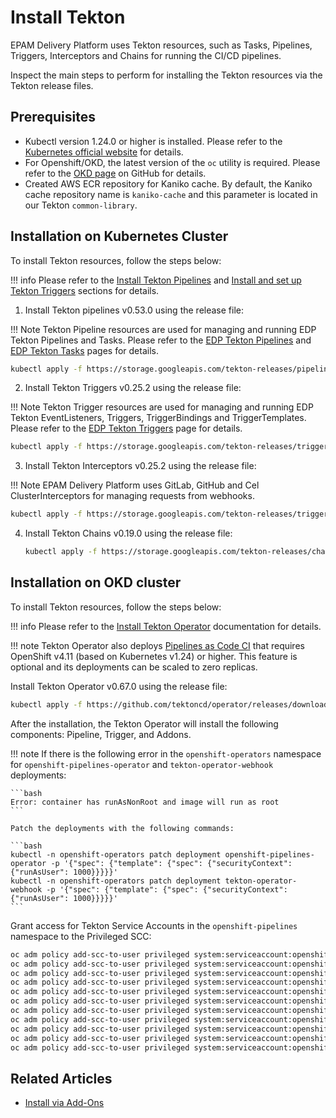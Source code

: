 # Install Tekton

EPAM Delivery Platform uses Tekton resources, such as Tasks, Pipelines, Triggers, Interceptors and Chains for running the CI/CD pipelines.

Inspect the main steps to perform for installing the Tekton resources via the Tekton release files.

## Prerequisites

* Kubectl version 1.24.0 or higher is installed. Please refer to the [Kubernetes official website](https://v1-24.docs.kubernetes.io/releases/download/) for details.
* For Openshift/OKD, the latest version of the `oc` utility is required. Please refer to the [OKD page](https://github.com/okd-project/okd/releases) on GitHub for details.
* Created AWS ECR repository for Kaniko cache. By default, the Kaniko cache repository name is `kaniko-cache` and this parameter is located in our Tekton `common-library`.

## Installation on Kubernetes Cluster

To install Tekton resources, follow the steps below:

!!! info
    Please refer to the [Install Tekton Pipelines](https://tekton.dev/docs/installation/pipelines/) and
    [Install and set up Tekton Triggers](https://tekton.dev/docs/installation/triggers/) sections for details.

1. Install Tekton pipelines v0.53.0 using the release file:

  !!! Note
      Tekton Pipeline resources are used for managing and running EDP Tekton Pipelines and Tasks.
      Please refer to the [EDP Tekton Pipelines](https://github.com/epam/edp-tekton/tree/master/charts/pipelines-library/templates/pipelines) and
      [EDP Tekton Tasks](https://github.com/epam/edp-tekton/tree/master/charts/pipelines-library/templates/tasks) pages for details.

   ```bash
   kubectl apply -f https://storage.googleapis.com/tekton-releases/pipeline/previous/v0.53.0/release.yaml
   ```

2. Install Tekton Triggers v0.25.2 using the release file:

  !!! Note
      Tekton Trigger resources are used for managing and running EDP Tekton EventListeners, Triggers, TriggerBindings and TriggerTemplates.
      Please refer to the [EDP Tekton Triggers](https://github.com/epam/edp-tekton/tree/master/charts/pipelines-library/templates/triggers) page for details.

   ```bash
   kubectl apply -f https://storage.googleapis.com/tekton-releases/triggers/previous/v0.25.2/release.yaml
   ```

3. Install Tekton Interceptors v0.25.2 using the release file:

  !!! Note
      EPAM Delivery Platform uses GitLab, GitHub and Cel ClusterInterceptors for managing requests from webhooks.

   ```bash
   kubectl apply -f https://storage.googleapis.com/tekton-releases/triggers/previous/v0.25.2/interceptors.yaml
   ```

4. Install Tekton Chains v0.19.0 using the release file:

   ```bash
   kubectl apply -f https://storage.googleapis.com/tekton-releases/chains/previous/v0.19.0/release.yaml
   ```

## Installation on OKD cluster

To install Tekton resources, follow the steps below:

!!! info
    Please refer to the [Install Tekton Operator](https://tekton.dev/docs/operator/) documentation for details.

!!! note
    Tekton Operator also deploys [Pipelines as Code CI](https://pipelinesascode.com/) that requires OpenShift v4.11 (based on Kubernetes v1.24) or higher. This feature is optional and its deployments can be scaled to zero replicas.

Install Tekton Operator v0.67.0 using the release file:

```bash
kubectl apply -f https://github.com/tektoncd/operator/releases/download/v0.67.0/openshift-release.yaml
```

After the installation, the Tekton Operator will install the following components: Pipeline, Trigger, and Addons.

!!! note
    If there is the following error in the `openshift-operators` namespace for `openshift-pipelines-operator` and `tekton-operator-webhook` deployments:

    ```bash
    Error: container has runAsNonRoot and image will run as root
    ```

    Patch the deployments with the following commands:

    ```bash
    kubectl -n openshift-operators patch deployment openshift-pipelines-operator -p '{"spec": {"template": {"spec": {"securityContext": {"runAsUser": 1000}}}}}'
    kubectl -n openshift-operators patch deployment tekton-operator-webhook -p '{"spec": {"template": {"spec": {"securityContext": {"runAsUser": 1000}}}}}'
    ```

Grant access for Tekton Service Accounts in the `openshift-pipelines` namespace to the Privileged SCC:

```bash
oc adm policy add-scc-to-user privileged system:serviceaccount:openshift-pipelines:tekton-operators-proxy-webhook
oc adm policy add-scc-to-user privileged system:serviceaccount:openshift-pipelines:tekton-pipelines-controller
oc adm policy add-scc-to-user privileged system:serviceaccount:openshift-pipelines:tekton-pipelines-resolvers
oc adm policy add-scc-to-user privileged system:serviceaccount:openshift-pipelines:tekton-pipelines-webhook
oc adm policy add-scc-to-user privileged system:serviceaccount:openshift-pipelines:tekton-triggers-controller
oc adm policy add-scc-to-user privileged system:serviceaccount:openshift-pipelines:tekton-triggers-core-interceptors
oc adm policy add-scc-to-user privileged system:serviceaccount:openshift-pipelines:tekton-triggers-webhook
oc adm policy add-scc-to-user privileged system:serviceaccount:openshift-pipelines:pipelines-as-code-controller
oc adm policy add-scc-to-user privileged system:serviceaccount:openshift-pipelines:pipelines-as-code-watcher
oc adm policy add-scc-to-user privileged system:serviceaccount:openshift-pipelines:pipelines-as-code-webhook
oc adm policy add-scc-to-user privileged system:serviceaccount:openshift-pipelines:default
```

## Related Articles

* [Install via Add-Ons](add-ons-overview.md)
